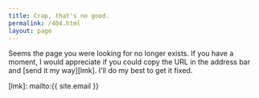 ```yaml
---
title: Crap, that's no good.
permalink: /404.html
layout: page
---
```


Seems the page you were looking for no longer exists. If you have a moment, I would appreciate if you could copy the URL in the address bar and [send it my way][lmk]. I'll do my best to get it fixed.

[lmk]: mailto:{{ site.email }}